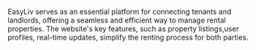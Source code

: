 EasyLiv serves as an essential platform for connecting tenants and landlords, offering a seamless and efficient way to manage rental properties. The website's key features, such as property listings,user profiles, real-time updates, simplify the renting process for both parties.

